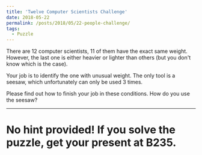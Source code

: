 ```yaml
---
title: 'Twelve Computer Scientists Challenge'
date: 2018-05-22
permalink: /posts/2018/05/22-people-challenge/
tags:
  - Puzzle
---
```


There are 12 computer scientists, 11 of them have the exact same weight. However, the last one is either heavier or lighter than others (but you don't know which is the case). 

Your job is to identify the one with unusual weight. The only tool is a seesaw, which unfortunately can only be used 3 times. 

Please find out how to finish your job in these conditions. How do you use the seesaw?

------

No hint provided! If you solve the puzzle, get your present at B235.
======